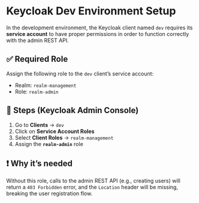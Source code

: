 # Keycloak Dev Environment Setup

In the development environment, the Keycloak client named `dev` requires its **service account** to have proper permissions in order to function correctly with the admin REST API.

## ✅ Required Role

Assign the following role to the `dev` client’s service account:

- Realm: `realm-management`
- Role: `realm-admin`

## 📍 Steps (Keycloak Admin Console)

1. Go to **Clients** → `dev`
2. Click on **Service Account Roles**
3. Select **Client Roles** → `realm-management`
4. Assign the **`realm-admin`** role

## ❗ Why it’s needed

Without this role, calls to the admin REST API (e.g., creating users) will return a `403 Forbidden` error, and the `Location` header will be missing, breaking the user registration flow.
